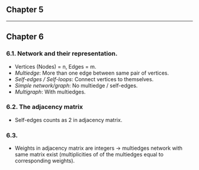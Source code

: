 ## Chapter 5
---
## Chapter 6
### 6.1. Network and their representation.
- Vertices (Nodes) = n, Edges = m.
- *Multiedge*: More than one edge between same pair of vertices.
- *Self-edges / Self-loops*: Connect vertices to themselves.
- *Simple network/graph*: No multiedge / self-edges.
- *Multigraph*: With multiedges.
### 6.2. The adjacency matrix
- Self-edges counts as 2 in adjacency matrix.
### 6.3. 
- Weights in adjacency matrix are integers $\rightarrow$ multiedges network with same matrix exist (multiplicities of of the multiedges equal to corresponding weights).
